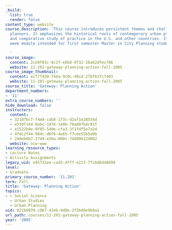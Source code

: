 ```yaml
---
_build:
  list: true
  render: false
content_type: website
course_description: 'This course introduces persistent themes and challenges facing
  planners. It emphasizes the historical roots of contemporary urban planning problems
  and comparative study of practice in the U.S. and other countries. It is a nine
  week module intended for first semester Master in City Planning students.

  '
course_image:
  content: 2ce9f03c-8c2f-e6b8-9f32-28a62dfecf86
  website: 11-201-gateway-planning-action-fall-2005
course_image_thumbnail:
  content: ecf7f420-74da-9c0c-d8cd-27bf637c7403
  website: 11-201-gateway-planning-action-fall-2005
course_title: 'Gateway: Planning Action'
department_numbers:
- '11'
extra_course_numbers: ''
hide_download: false
instructors:
  content:
  - 321876c7-f4e8-cab8-173c-d2af1e28554d
  - e539f144-0abc-1876-1406-78a60fb4c81f
  - e1522b9e-9f85-540e-cfa3-3f1fdf5e7a2d
  - 4fdc2f44-984c-d6f6-4e65-f7cee55b5a9b
  - 24deb6b7-2749-e2ba-080c-7dd80b12d082
  website: ocw-www
learning_resource_types:
- Lecture Notes
- Activity Assignments
legacy_uid: e95731ee-cad3-4fff-e21f-7fcbd6d48698
level:
- Graduate
primary_course_number: '11.201'
term: Fall
title: 'Gateway: Planning Action'
topics:
- - Social Science
  - Urban Studies
  - Urban Planning
uid: 021b6070-c067-4246-9d0e-2f5bd8e9b9a1
url_path: courses/11-201-gateway-planning-action-fall-2005
year: '2005'
---
```

